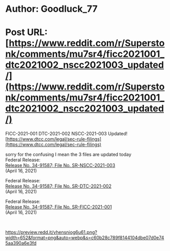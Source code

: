 # Author: Goodluck_77
# Post URL: [https://www.reddit.com/r/Superstonk/comments/mu7sr4/ficc2021001_dtc2021002_nscc2021003_updated/](https://www.reddit.com/r/Superstonk/comments/mu7sr4/ficc2021001_dtc2021002_nscc2021003_updated/)


FICC-2021-001   DTC-2021-002  NSCC-2021-003 Updated![https://www.dtcc.com/legal/sec-rule-filings](https://www.dtcc.com/legal/sec-rule-filings)  


sorry for the confusing I mean the 3 files are updated today    
 Federal Release:  
[Release No. 34-91587; File No. SR-NSCC-2021-003](https://www.dtcc.com/-/media/Files/Downloads/legal/rule-filings/2021/NSCC/SR-NSCC-2021-003-Approval-Notice.pdf)   
(April 16, 2021)   


 Federal Release:  
[Release No. 34-91587; File No. SR-DTC-2021-002](https://www.dtcc.com/-/media/Files/Downloads/legal/rule-filings/2021/DTC/SR-DTC-2021-002-Approval-Notice.pdf)   
(April 16, 2021)   


 Federal Release:  
[Release No. 34-91587; File No. SR-FICC-2021-001](https://www.dtcc.com/-/media/Files/Downloads/legal/rule-filings/2021/FICC/SR-FICC-2021-001-Approval-Notice.pdf)   
(April 16, 2021)   


&#x200B;

https://preview.redd.it/vhensniog6u61.png?width=652&format=png&auto=webp&s=c60b28c789f8144104dbe07d0e745aa390a6e3fd